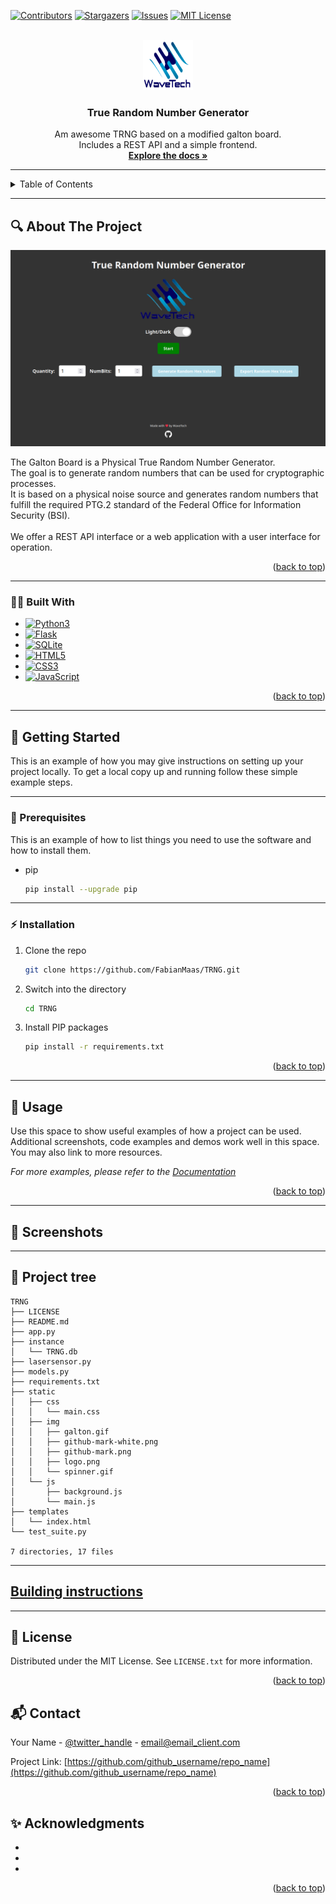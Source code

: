 <!-- Improved compatibility of back to top link: See: https://github.com/othneildrew/Best-README-Template/pull/73 -->
<a name="readme-top"></a>
<!--
*** Thanks for checking out the Best-README-Template. If you have a suggestion
*** that would make this better, please fork the repo and create a pull request
*** or simply open an issue with the tag "enhancement".
*** Don't forget to give the project a star!
*** Thanks again! Now go create something AMAZING! :D
-->

<!-- PROJECT SHIELDS -->
<!--
*** I'm using markdown "reference style" links for readability.
*** Reference links are enclosed in brackets [ ] instead of parentheses ( ).
*** See the bottom of this document for the declaration of the reference variables
*** for contributors-url, forks-url, etc. This is an optional, concise syntax you may use.
*** https://www.markdownguide.org/basic-syntax/#reference-style-links
-->
[![Contributors][contributors-shield]][contributors-url]
[![Stargazers][stars-shield]][stars-url]
[![Issues][issues-shield]][issues-url]
[![MIT License][license-shield]][license-url]



<!-- PROJECT LOGO -->
<br />
<div align="center">
  <a href="https://github.com/FabianMaas/TRNG">
    <img src="static/img/logo.png" alt="Logo" width="80" height="80">
  </a>

<h3 align="center">True Random Number Generator</h3>

  <p align="center">
    Am awesome TRNG based on a modified galton board.<br>
    Includes a REST API and a simple frontend.
    <br />
    <a href="https://github.com/FabianMaas/TRNG"><strong>Explore the docs »</strong></a>
    <br />
  </p>
</div>

---

<!-- TABLE OF CONTENTS -->
<details>
  <summary>Table of Contents</summary>
  <ol>
    <li>
      <a href="#about-the-project">About The Project</a>
      <ul>
        <li><a href="#construction_worker_man-built-with">Built With</a></li>
      </ul>
    </li>
    <li>
      <a href="#runner-getting-started">Getting Started</a>
      <ul>
        <li><a href="#pushpin-prerequisites">Prerequisites</a></li>
        <li><a href="#-installation">Installation</a></li>
      </ul>
    </li>
    <li><a href="#usage">Usage</a></li>
    <li><a href="#license">License</a></li>
    <li><a href="#contact">Contact</a></li>
    <li><a href="#acknowledgments">Acknowledgments</a></li>
  </ol>
</details>

---

<!-- ABOUT THE PROJECT -->
## :mag: About The Project

[![Product Name Screen Shot][gui-dark]](https://example.com)

The Galton Board is a Physical True Random Number Generator.<br>
The goal is to generate random numbers that can be used for cryptographic processes.<br>
It is based on a physical noise source and generates random numbers that fulfill the required PTG.2 standard of the
Federal Office for Information Security (BSI).<br>
<br> 
We offer a REST API interface or a web application with a user interface for operation.

<p align="right">(<a href="#readme-top">back to top</a>)</p>

---

### :construction_worker_man: Built With
* [![Python3][Python]][Python-url]
* [![Flask][Flask]][Flask-url]
* [![SQLite][SQLite]][SQLite-url]
* [![HTML5][HTML5]][HTML5-url]
* [![CSS3][CSS3]][CSS3-url]
* [![JavaScript][JavaScript]][JavaScript-url]


<p align="right">(<a href="#readme-top">back to top</a>)</p>

---

<!-- GETTING STARTED -->
## :runner: Getting Started

This is an example of how you may give instructions on setting up your project locally.
To get a local copy up and running follow these simple example steps.

---

### :pushpin: Prerequisites

This is an example of how to list things you need to use the software and how to install them.
* pip
  ```sh
  pip install --upgrade pip
  ```
---

### :zap: Installation

1. Clone the repo
   ```sh
   git clone https://github.com/FabianMaas/TRNG.git
   ```
2. Switch into the directory
   ```sh
   cd TRNG
   ```
3. Install PIP packages
   ```sh
   pip install -r requirements.txt
   ```

<p align="right">(<a href="#readme-top">back to top</a>)</p>

---

<!-- USAGE EXAMPLES -->
## :thinking: Usage

Use this space to show useful examples of how a project can be used. Additional screenshots, code examples and demos work well in this space. You may also link to more resources.

_For more examples, please refer to the [Documentation](https://example.com)_

<p align="right">(<a href="#readme-top">back to top</a>)</p>

---

## :camera_flash: Screenshots

---

## :evergreen_tree: Project tree

```text
TRNG
├── LICENSE
├── README.md
├── app.py
├── instance
│   └── TRNG.db
├── lasersensor.py
├── models.py
├── requirements.txt
├── static
│   ├── css
│   │   └── main.css
│   ├── img
│   │   ├── galton.gif
│   │   ├── github-mark-white.png
│   │   ├── github-mark.png
│   │   ├── logo.png
│   │   └── spinner.gif
│   └── js
│       ├── background.js
│       └── main.js
├── templates
│   └── index.html
└── test_suite.py

7 directories, 17 files
```
---

## [Building instructions](https://github.com/FabianMaas/TRNG/blob/dev/docs/models/Building_instructions.md)

---

<!-- LICENSE -->
## :scroll: License

Distributed under the MIT License. See `LICENSE.txt` for more information.

<p align="right">(<a href="#readme-top">back to top</a>)</p>



<!-- CONTACT -->
## :mailbox_with_mail: Contact

Your Name - [@twitter_handle](https://twitter.com/twitter_handle) - email@email_client.com

Project Link: [https://github.com/github_username/repo_name](https://github.com/github_username/repo_name)

<p align="right">(<a href="#readme-top">back to top</a>)</p>



<!-- ACKNOWLEDGMENTS -->
## :sparkles: Acknowledgments

* []()
* []()
* []()

<p align="right">(<a href="#readme-top">back to top</a>)</p>



<!-- MARKDOWN LINKS & IMAGES -->
<!-- https://www.markdownguide.org/basic-syntax/#reference-style-links -->
[contributors-shield]: https://img.shields.io/github/contributors/FabianMaas/TRNG.svg?style=for-the-badge
[contributors-url]: https://github.com/FabianMaas/TRNG/graphs/contributors
[stars-shield]: https://img.shields.io/github/stars/FabianMaas/TRNG.svg?style=for-the-badge
[stars-url]: https://github.com/FabianMaas/TRNG/stargazers
[issues-shield]: https://img.shields.io/github/issues/FabianMaas/TRNG.svg?style=for-the-badge
[issues-url]: https://github.com/FabianMaas/TRNG/issues
[license-shield]: https://img.shields.io/github/license/FabianMaas/TRNG.svg?style=for-the-badge
[license-url]: https://github.com/FabianMaas/TRNG/blob/master/LICENSE
[gui-light]: static/img/gui_light.png
[gui-dark]: static/img/gui_dark.png
[Python]: https://img.shields.io/badge/python-3670A0?style=for-the-badge&logo=python&logoColor=ffdd54
[Python-url]: https://www.python.org/
[Flask]: https://img.shields.io/badge/flask-%23000.svg?style=for-the-badge&logo=flask&logoColor=white
[Flask-url]: https://flask.palletsprojects.com
[SQLite]: https://img.shields.io/badge/sqlite-%2307405e.svg?style=for-the-badge&logo=sqlite&logoColor=white
[SQLite-url]: https://www.sqlite.org
[HTML5]: https://img.shields.io/badge/html5-%23E34F26.svg?style=for-the-badge&logo=html5&logoColor=white
[HTML5-url]: https://www.w3.org/standards/webdesign/htmlcss
[CSS3]: https://img.shields.io/badge/css3-%231572B6.svg?style=for-the-badge&logo=css3&logoColor=white
[CSS3-url]: https://www.w3.org/standards/webdesign/htmlcss
[JavaScript]: https://img.shields.io/badge/javascript-%23323330.svg?style=for-the-badge&logo=javascript&logoColor=%23F7DF1E
[JavaScript-url]: https://www.ecma-international.org/publications-and-standards/standards/ecma-262/
